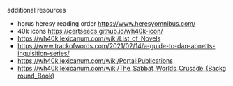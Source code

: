 additional resources 
- horus heresy reading order https://www.heresyomnibus.com/
- 40k icons https://certseeds.github.io/wh40k-icon/
- https://wh40k.lexicanum.com/wiki/List_of_Novels
- https://www.trackofwords.com/2021/02/14/a-guide-to-dan-abnetts-inquisition-series/
- https://wh40k.lexicanum.com/wiki/Portal:Publications
- https://wh40k.lexicanum.com/wiki/The_Sabbat_Worlds_Crusade_(Background_Book)
